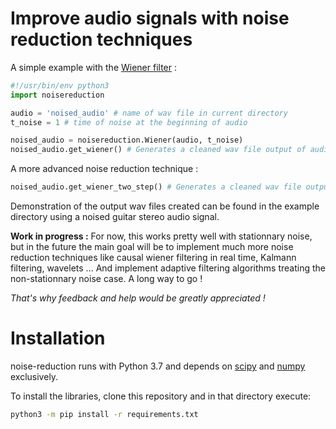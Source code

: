 # Improve audio signals with noise reduction techniques

A simple example with the [Wiener filter](https://en.wikipedia.org/wiki/Wiener_filter) :
```python
#!/usr/bin/env python3
import noisereduction

audio = 'noised_audio' # name of wav file in current directory
t_noise = 1 # time of noise at the beginning of audio

noised_audio = noisereduction.Wiener(audio, t_noise)
noised_audio.get_wiener() # Generates a cleaned wav file output of audio using Wiener filter
```
A more advanced noise reduction technique :
```python
noised_audio.get_wiener_two_step() # Generates a cleaned wav file output of audio
```
Demonstration of the output wav files created can be found in the example directory using a noised guitar stereo audio signal.


**Work in progress :**
For now, this works pretty well with stationnary noise, but in the future the main goal will be to implement much more noise reduction techniques like causal wiener filtering in real time, Kalmann filtering, wavelets ...
And implement adaptive filtering algorithms treating the non-stationnary noise case. A long way to go !

*That's why feedback and help would be greatly appreciated !*


# Installation
noise-reduction runs with Python 3.7 and depends on [scipy](https://www.scipy.org/) and [numpy](https://www.numpy.org/) exclusively.

To install the libraries, clone this repository and in that directory execute:
```sh
python3 -m pip install -r requirements.txt
```
